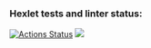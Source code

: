 ### Hexlet tests and linter status:
[![Actions Status](https://github.com/tanyatoday/frontend-project-lvl1/workflows/hexlet-check/badge.svg)](https://github.com/tanyatoday/frontend-project-lvl1/actions) <a href="https://codeclimate.com/github/tanyatoday/frontend-project-lvl1/maintainability"><img src="https://api.codeclimate.com/v1/badges/acfe57d743d1fd1b034f/maintainability" /></a>